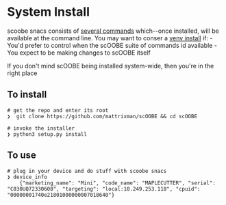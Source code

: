 # System Install

scoobe snacs consists of [several commands](../setup.py) which--once installed, will be available at the command line.
You may want to conser a [venv install](venv_install.md) if:
    - You'd prefer to control when the scOOBE suite of commands id available
    - You expect to be making changes to scOOBE itself

If you don't mind scOOBE being installed system-wide, then you're in the right place

## To install

    # get the repo and enter its root
    ❯  git clone https://github.com/mattrixman/scOOBE && cd scOOBE

    # invoke the installer
    ❯ python3 setup.py install

## To use

    # plug in your device and do stuff with scoobe snacs
    ❯ device_info
        {"marketing_name": "Mini", "code_name": "MAPLECUTTER", "serial": "C030UQ72330608", "targeting": "local:10.249.253.118", "cpuid": "00000001740e21801000000007018640"}

